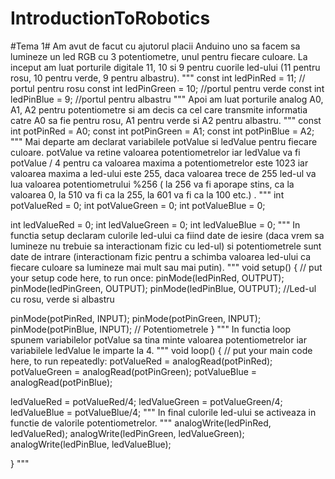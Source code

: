 # IntroductionToRobotics

#Tema 1#
Am avut de facut cu ajutorul placii Anduino uno sa facem sa lumineze un led RGB cu 3 potentiometre, unul pentru fiecare culoare.
La inceput am luat porturile digitale 11, 10 si 9 pentru cuorile led-ului (11 pentru rosu, 10 pentru verde, 9 pentru albastru).
"""
const int ledPinRed = 11; // portul pentru rosu
const int ledPinGreen = 10; //portul pentru verde
const int ledPinBlue = 9; //portul pentru albastru
"""
Apoi am luat porturile analog A0, A1, A2 pentru potentiometre si am decis ca cel care transmite informatia catre A0 sa fie pentru rosu, A1 pentru verde si A2 pentru albastru.
"""
const int potPinRed = A0; 
const int potPinGreen = A1;
const int potPinBlue = A2;
"""
Mai departe am declarat variabilele potValue si ledValue pentru fiecare culoare. potValue va retine valoarea potentiometrelor iar ledValue va fi potValue / 4 pentru ca valoarea maxima a potentiometrelor este 1023 iar valoarea maxima a led-ului este 255, daca valoarea trece de 255 led-ul va lua valoarea potentiometrului %256 ( la 256 va fi aporape stins, ca la valoarea 0, la 510 va fi ca la 255, la 601 va fi ca la 100 etc.)  .
"""
int potValueRed = 0; 
int potValueGreen = 0;
int potValueBlue = 0;

int ledValueRed = 0;
int ledValueGreen = 0;
int ledValueBlue = 0;
"""
In functia setup declaram culorile led-ului ca fiind date de iesire (daca vrem sa lumineze nu trebuie sa interactionam fizic cu led-ul) si potentiometrele sunt date de intrare (interactionam fizic pentru a schimba valoarea led-ului ca fiecare culoare sa lumineze mai mult sau mai putin). 
"""
void setup() {
  // put your setup code here, to run once:
  pinMode(ledPinRed, OUTPUT);
  pinMode(ledPinGreen, OUTPUT);
  pinMode(ledPinBlue, OUTPUT); //Led-ul cu rosu, verde si albastru
  
  pinMode(potPinRed, INPUT);
  pinMode(potPinGreen, INPUT);
  pinMode(potPinBlue, INPUT); // Potentiometrele
}
"""
In functia loop spunem variabilelor potValue sa tina minte valoarea potentiometrelor iar variabilele ledValue le imparte la 4.
"""
void loop() {
  // put your main code here, to run repeatedly:
  potValueRed = analogRead(potPinRed); 
  potValueGreen = analogRead(potPinGreen);
  potValueBlue = analogRead(potPinBlue);

  ledValueRed = potValueRed/4;
  ledValueGreen = potValueGreen/4;  
  ledValueBlue = potValueBlue/4;
  """
  In final culorile led-ului se activeaza in functie de valorile potentiometrelor.
  """
  analogWrite(ledPinRed, ledValueRed);
  analogWrite(ledPinGreen, ledValueGreen);
  analogWrite(ledPinBlue, ledValueBlue);

}
"""
